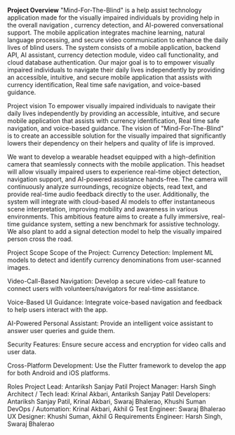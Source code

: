 **Project Overview**
"Mind-For-The-Blind" is a help assist technology application made for the visually impaired individuals by providing help in the overall navigation , currency detection, and AI-powered conversational support. The mobile application integrates machine learning, natural language processing, and secure video communication to enhance the daily lives of blind users. The system consists of a mobile application, backend API, AI assistant, currency detection module, video call functionality, and cloud database authentication. Our major goal is to to empower visually impaired individuals to navigate their daily lives independently by providing an accessible, intuitive, and secure mobile application that assists with currency identification, Real time safe navigation, and voice-based guidance.

Project vision
To empower visually impaired individuals to navigate their daily lives independently by providing an accessible, intuitive, and secure mobile application that assists with currency identification, Real time safe navigation, and voice-based guidance. The vision of "Mind-For-The-Blind" is to create an accessible solution for the visually impaired that significantly lowers their dependency on their helpers and quality of life is improved.

We want to develop a wearable headset equipped with a high-definition camera that seamlessly connects with the mobile application. This headset will allow visually impaired users to experience real-time object detection, navigation support, and AI-powered assistance hands-free. The camera will continuously analyze surroundings, recognize objects, read text, and provide real-time audio feedback directly to the user. Additionally, the system will integrate with cloud-based AI models to offer instantaneous scene interpretation, improving mobility and awareness in various environments. This ambitious feature aims to create a fully immersive, real-time guidance system, setting a new benchmark for assistive technology. We also plant to add a signal detection model to help the visually impaired person cross the road.

Project Scope
Scope of the Project:
Currency Detection:
Implement ML models to detect and identify currency denominations from user-scanned images.

Video-Call-Based Navigation:
Develop a secure video-call feature to connect users with volunteers/navigators for real-time assistance.

Voice-Based UI Guidance:
Integrate voice-based navigation and feedback to help users interact with the app.

AI-Powered Personal Assistant:
Provide an intelligent voice assistant to answer user queries and guide them.

Security Features:
Ensure secure access and encryption for video calls and user data.

Cross-Platform Development:
Use the Flutter framework to develop the app for both Android and iOS platforms.

Roles
Project Lead: Antariksh Sanjay Patil
Project Manager: Harsh Singh
Architect / Tech lead: Krinal Akbari, Antariksh Sanjay Patil
Developers: Antariksh Sanjay Patil, Krinal Akbari, Swaraj Bhalerao, Khushi Suman
DevOps / Automation: Krinal Akbari, Akhil G
Test Engineer: Swaraj Bhalerao
UX Designer: Khushi Suman, Akhil G
Requirements Engineer: Harsh Singh, Swaraj Bhalerao